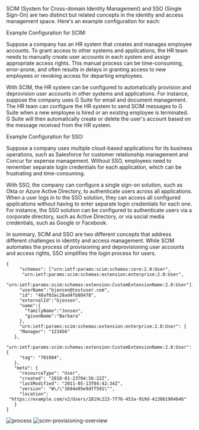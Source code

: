 SCIM (System for Cross-domain Identity Management) and SSO (Single Sign-On) are two distinct but related concepts in the identity and access management space. Here's an example configuration for each:

Example Configuration for SCIM:

Suppose a company has an HR system that creates and manages employee accounts. To grant access to other systems and applications, the HR team needs to manually create user accounts in each system and assign appropriate access rights. This manual process can be time-consuming, error-prone, and often results in delays in granting access to new employees or revoking access for departing employees.

With SCIM, the HR system can be configured to automatically provision and deprovision user accounts in other systems and applications. For instance, suppose the company uses G Suite for email and document management. The HR team can configure the HR system to send SCIM messages to G Suite when a new employee is hired or an existing employee is terminated. G Suite will then automatically create or delete the user's account based on the message received from the HR system.

Example Configuration for SSO:

Suppose a company uses multiple cloud-based applications for its business operations, such as Salesforce for customer relationship management and Concur for expense management. Without SSO, employees need to remember separate login credentials for each application, which can be frustrating and time-consuming.

With SSO, the company can configure a single sign-on solution, such as Okta or Azure Active Directory, to authenticate users across all applications. When a user logs in to the SSO solution, they can access all configured applications without having to enter separate login credentials for each one. For instance, the SSO solution can be configured to authenticate users via a corporate directory, such as Active Directory, or via social media credentials, such as Google or Facebook.

In summary, SCIM and SSO are two different concepts that address different challenges in identity and access management. While SCIM automates the process of provisioning and deprovisioning user accounts and access rights, SSO simplifies the login process for users.



```
{
     "schemas": ["urn:ietf:params:scim:schemas:core:2.0:User",
      "urn:ietf:params:scim:schemas:extension:enterprise:2.0:User",
      "urn:ietf:params:scim:schemas:extension:CustomExtensionName:2.0:User"],
     "userName":"bjensen@testuser.com",
     "id": "48af03ac28ad4fb88478",
     "externalId":"bjensen",
     "name":{
       "familyName":"Jensen",
       "givenName":"Barbara"
     },
     "urn:ietf:params:scim:schemas:extension:enterprise:2.0:User": {
     "Manager": "123456"
   },
     "urn:ietf:params:scim:schemas:extension:CustomExtensionName:2.0:User": {
     "tag": "701984",
   },
   "meta": {
     "resourceType": "User",
     "created": "2010-01-23T04:56:22Z",
     "lastModified": "2011-05-13T04:42:34Z",
     "version": "W\/\"3694e05e9dff591\"",
     "location":
 "https://example.com/v2/Users/2819c223-7f76-453a-919d-413861904646"
   }
}
```

![process](https://user-images.githubusercontent.com/55672787/233762821-6e9b450b-a57b-4451-baa8-6ce43a6e4cac.png)
![scim-provisioning-overview](https://user-images.githubusercontent.com/55672787/233762822-97c7216c-3134-4aa1-af54-7f297ff41cb0.png)



